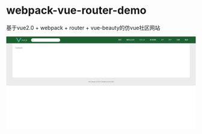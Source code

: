 # webpack-vue-router-demo
基于vue2.0 + webpack + router + vue-beauty的仿vue社区网站

![Image text](https://github.com/YuNiling/YuNiling.github.io/blob/master/vue-project-result.png)